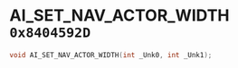 # AI_SET_NAV_ACTOR_WIDTH `0x8404592D`

```cpp
void AI_SET_NAV_ACTOR_WIDTH(int _Unk0, int _Unk1);
```